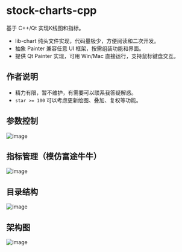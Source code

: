 # stock-charts-cpp
基于 C++/Qt 实现K线图和指标。
- lib-chart 纯头文件实现，代码量极少，方便阅读和二次开发。
- 抽象 Painter 兼容任意 UI 框架，按需组装功能和界面。
- 提供 Qt Painter 实现，可用 Win/Mac 直接运行，支持鼠标键盘交互。

## 作者说明
- 精力有限，暂不维护，有需要可以联系我答疑解惑。
- `star >= 100` 可以考虑更新绘图、叠加、复权等功能。

## 参数控制
![image](https://github.com/zxffffffff/stock-charts-cpp/blob/main/doc/stock-chart-0.png)

## 指标管理（模仿富途牛牛）
![image](https://github.com/zxffffffff/stock-charts-cpp/blob/main/doc/stock-chart-1.png)

## 目录结构
![image](https://github.com/zxffffffff/stock-charts-cpp/blob/main/doc/stock-chart-src.png)

## 架构图
![image](https://github.com/zxffffffff/stock-charts-cpp/blob/main/doc/architecture.png)
